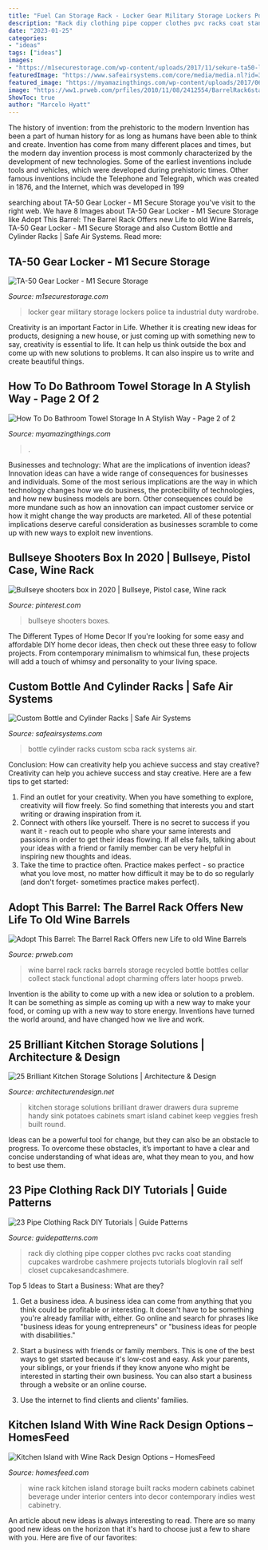 ```yaml
---
title: "Fuel Can Storage Rack - Locker Gear Military Storage Lockers Police Ta Industrial Duty Wardrobe"
description: "Rack diy clothing pipe copper clothes pvc racks coat standing cupcakes wardrobe cashmere projects tutorials bloglovin rail self closet cupcakesandcashmere"
date: "2023-01-25"
categories:
- "ideas"
tags: ["ideas"]
images:
- "https://m1securestorage.com/wp-content/uploads/2017/11/sekure-ta50-locker-1closeup-v2_orig.jpg"
featuredImage: "https://www.safeairsystems.com/core/media/media.nl?id=310963&amp;c=1208945&amp;h=715de58fe8f88281dca7&amp;136968"
featured_image: "https://myamazingthings.com/wp-content/uploads/2017/06/towel-storage-2-1.jpg"
image: "https://ww1.prweb.com/prfiles/2010/11/08/2412554/BarrelRack6stack.jpg"
ShowToc: true
author: "Marcelo Hyatt"
---
```



The history of invention: from the prehistoric to the modern
Invention has been a part of human history for as long as humans have been able to think and create. Invention has come from many different places and times, but the modern day invention process is most commonly characterized by the development of new technologies. Some of the earliest inventions include tools and vehicles, which were developed during prehistoric times. Other famous inventions include the Telephone and Telegraph, which was created in 1876, and the Internet, which was developed in 199
	

		
searching about TA-50 Gear Locker - M1 Secure Storage you've visit to the right web. We have 8 Images about TA-50 Gear Locker - M1 Secure Storage like Adopt This Barrel: The Barrel Rack Offers new Life to old Wine Barrels, TA-50 Gear Locker - M1 Secure Storage and also Custom Bottle and Cylinder Racks | Safe Air Systems. Read more:
		
    
## TA-50 Gear Locker - M1 Secure Storage

<img loading=lazy src="https://m1securestorage.com/wp-content/uploads/2017/11/sekure-ta50-locker-1closeup-v2_orig.jpg" onerror="this.onerror=null;this.src='https://tse4.mm.bing.net/th?id=OIP.a4majreSoVky5bQzcc82UwHaE6&amp;pid=15.1';" alt="TA-50 Gear Locker - M1 Secure Storage">

_Source: m1securestorage.com_

>locker gear military storage lockers police ta industrial duty wardrobe. 

	

Creativity is an important Factor in Life. Whether it is creating new ideas for products, designing a new house, or just coming up with something new to say, creativity is essential to life. It can help us think outside the box and come up with new solutions to problems. It can also inspire us to write and create beautiful things.

    
## How To Do Bathroom Towel Storage In A Stylish Way - Page 2 Of 2

<img loading=lazy src="https://myamazingthings.com/wp-content/uploads/2017/06/towel-storage-2-1.jpg" onerror="this.onerror=null;this.src='https://tse3.mm.bing.net/th?id=OIP.tZPIJkF8pViRugbObNLUQAHaJ3&amp;pid=15.1';" alt="How To Do Bathroom Towel Storage In A Stylish Way - Page 2 of 2">

_Source: myamazingthings.com_

>. 

	

Businesses and technology: What are the implications of invention ideas?
Innovation ideas can have a wide range of consequences for businesses and individuals. Some of the most serious implications are the way in which technology changes how we do business, the protecibility of technologies, and how new business models are born. Other consequences could be more mundane such as how an innovation can impact customer service or how it might change the way products are marketed. All of these potential implications deserve careful consideration as businesses scramble to come up with new ways to exploit new inventions.

    
## Bullseye Shooters Box In 2020 | Bullseye, Pistol Case, Wine Rack

<img loading=lazy src="https://i.pinimg.com/736x/74/f7/cc/74f7cc6bf2fb2329d0f21d954ad17569.jpg" onerror="this.onerror=null;this.src='https://tse2.mm.bing.net/th?id=OIP.vsHn0JdR3zvalHUTD0e6cwHaJ3&amp;pid=15.1';" alt="Bullseye shooters box in 2020 | Bullseye, Pistol case, Wine rack">

_Source: pinterest.com_

>bullseye shooters boxes. 

	

The Different Types of Home Decor
If you're looking for some easy and affordable DIY home decor ideas, then check out these three easy to follow projects. From contemporary minimalism to whimsical fun, these projects will add a touch of whimsy and personality to your living space.

    
## Custom Bottle And Cylinder Racks | Safe Air Systems

<img loading=lazy src="https://www.safeairsystems.com/core/media/media.nl?id=310963&amp;c=1208945&amp;h=715de58fe8f88281dca7&amp;136968" onerror="this.onerror=null;this.src='https://tse2.mm.bing.net/th?id=OIP.xyS9Fwkp1HnNub1UsV-izwAAAA&amp;pid=15.1';" alt="Custom Bottle and Cylinder Racks | Safe Air Systems">

_Source: safeairsystems.com_

>bottle cylinder racks custom scba rack systems air. 

	

Conclusion: How can creativity help you achieve success and stay creative?
Creativity can help you achieve success and stay creative. Here are a few tips to get started: 
1. Find an outlet for your creativity. When you have something to explore, creativity will flow freely. So find something that interests you and start writing or drawing inspiration from it. 
2. Connect with others like yourself. There is no secret to success if you want it - reach out to people who share your same interests and passions in order to get their ideas flowing. If all else fails, talking about your ideas with a friend or family member can be very helpful in inspiring new thoughts and ideas. 
3. Take the time to practice often. Practice makes perfect - so practice what you love most, no matter how difficult it may be to do so regularly (and don't forget- sometimes practice makes perfect).

    
## Adopt This Barrel: The Barrel Rack Offers New Life To Old Wine Barrels

<img loading=lazy src="https://ww1.prweb.com/prfiles/2010/11/08/2412554/BarrelRack6stack.jpg" onerror="this.onerror=null;this.src='https://tse4.mm.bing.net/th?id=OIP.e12BENMdTdivyFqmevDskQHaF7&amp;pid=15.1';" alt="Adopt This Barrel: The Barrel Rack Offers new Life to old Wine Barrels">

_Source: prweb.com_

>wine barrel rack racks barrels storage recycled bottle bottles cellar collect stack functional adopt charming offers later hoops prweb. 

	

Invention is the ability to come up with a new idea or solution to a problem. It can be something as simple as coming up with a new way to make your food, or coming up with a new way to store energy. Inventions have turned the world around, and have changed how we live and work.

    
## 25 Brilliant Kitchen Storage Solutions | Architecture &amp; Design

<img loading=lazy src="http://cdn.architecturendesign.net/wp-content/uploads/2014/09/21-Dura-Supreme-Kitchen-Spice-Drawer.jpg" onerror="this.onerror=null;this.src='https://tse2.mm.bing.net/th?id=OIP.hydebwFMqj_C4EQi3HUoQQHaJ3&amp;pid=15.1';" alt="25 Brilliant Kitchen Storage Solutions | Architecture &amp; Design">

_Source: architecturendesign.net_

>kitchen storage solutions brilliant drawer drawers dura supreme handy sink potatoes cabinets smart island cabinet keep veggies fresh built round. 

	

Ideas can be a powerful tool for change, but they can also be an obstacle to progress. To overcome these obstacles, it’s important to have a clear and concise understanding of what ideas are, what they mean to you, and how to best use them.

    
## 23 Pipe Clothing Rack DIY Tutorials | Guide Patterns

<img loading=lazy src="http://www.guidepatterns.com/wp-content/uploads/2016/08/Pipe-Clothes-Rack.jpg" onerror="this.onerror=null;this.src='https://tse2.mm.bing.net/th?id=OIP.YOa0w2zFCOhYjPm2V-A_5gHaLG&amp;pid=15.1';" alt="23 Pipe Clothing Rack DIY Tutorials | Guide Patterns">

_Source: guidepatterns.com_

>rack diy clothing pipe copper clothes pvc racks coat standing cupcakes wardrobe cashmere projects tutorials bloglovin rail self closet cupcakesandcashmere. 

	

Top 5 Ideas to Start a Business: What are they?
1. Get a business idea. A business idea can come from anything that you think could be profitable or interesting. It doesn't have to be something you're already familiar with, either. Go online and search for phrases like "business ideas for young entrepreneurs" or "business ideas for people with disabilities."
2. Start a business with friends or family members. This is one of the best ways to get started because it's low-cost and easy. Ask your parents, your siblings, or your friends if they know anyone who might be interested in starting their own business. You can also start a business through a website or an online course.

3. Use the internet to find clients and clients' families.

    
## Kitchen Island With Wine Rack Design Options – HomesFeed

<img loading=lazy src="https://homesfeed.com/wp-content/uploads/2015/12/Kitchen-island-with-under-wine-rack-made-of-solid-wood-unique-rattan-barstool-idea-with-black-brushed-metal-.jpg" onerror="this.onerror=null;this.src='https://tse4.mm.bing.net/th?id=OIP.8g3sQ75OYBYH8DZsGV4SygHaLG&amp;pid=15.1';" alt="Kitchen Island with Wine Rack Design Options – HomesFeed">

_Source: homesfeed.com_

>wine rack kitchen island storage built racks modern cabinets cabinet beverage under interior centers into decor contemporary indies west cabinetry. 

	

An article about new ideas is always interesting to read. There are so many good new ideas on the horizon that it's hard to choose just a few to share with you. Here are five of our favorites: 

